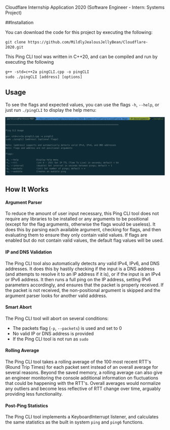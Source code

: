 Cloudflare Internship Application 2020 (Software Engineer - Intern: Systems Project)

##Installation

You can download the code for this project by executing the following:
```
git clone https://github.com/MildlyJealousJellyBean/Cloudflare-2020.git
```

This Ping CLI tool was written in C++20, and can be compiled and run by executing the following
```
g++ -std=c++2a pingCLI.cpp -o pingCLI
sudo ./pingCLI [address] [options]
```

## Usage

To see the flags and expected values, you can use the flags `-h`, `--help`, or just run `./pingCLI` to display the help menu:

![Help Menu](Images/helpMenu.png)

## How It Works

#### Argument Parser
To reduce the amount of user input necessary, this Ping CLI tool does not require any libraries to be installed or any arguments to be positional (except for the flag arguments, otherwise the flags would be useless). It does this by parsing each available argument, checking for flags, and then evaluating them to ensure they only contain valid values. If flags are enabled but do not contain valid values, the default flag values will be used.

#### IP and DNS Validation
The Ping CLI tool also automatically detects any valid IPv4, IPv6, and DNS addresses. It does this by hastily checking if the input is a DNS address (and attempts to resolve it to an IP address if it is), or if the input is an IPv4 or IPv6 address. It then runs a full ping on the IP address, setting IPv6 parameters accordingly, and ensures that the packet is properly received. If the packet is not received, the non-positional argument is skipped and the argument parser looks for another valid address.

#### Smart Abort
The Ping CLI tool will abort on several conditions:
- The packets flag (`-p`, `--packets`) is used and set to 0
- No valid IP or DNS address is provided
- If the Ping CLI tool is not run as `sudo`

#### Rolling Average
The Ping CLI tool takes a rolling average of the 100 most recent RTT's (Round Trip Times) for each packet sent instead of an overall average for several reasons. Beyond the saved memory, a rolling average can also give an engineer monitoring the console additional information on fluctuations that could be happening with the RTT's. Overall averages would normalize any outliers and become less reflective of RTT change over time, arguably providing less functionality.

#### Post-Ping Statistics
The Ping CLI tool implements a KeyboardInterrupt listener, and calculates the same statistics as the built in system `ping` and `ping6` functions.
